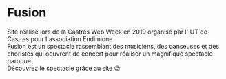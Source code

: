 # Fusion
Site réalisé lors de la Castres Web Week en 2019 organisé par l'IUT de Castres pour l'association Endimione<br>
Fusion est un spectacle rassemblant des musiciens, des danseuses et des choristes qui oeuvrent de concert pour réaliser un magnifique spectacle baroque.<br>
Découvrez le spectacle grâce au site 😉
